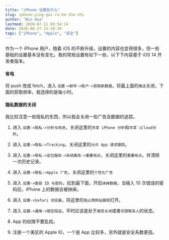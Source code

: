 ```yaml
---
title: "iPhone 设置些什么"
slug: iphone-ying-gai-ru-he-she-zhi
author: "Bin Hua"
lastmod: 2020-07-11 03:54:14
date: 2020-06-27 15:10:39
tags: ["iPhone", "Apple", "安全"]
---
```


作为一个 iPhone 用户，随着 iOS 的不断升级，设置的内容也变得很多，但一些基础的设置基本没有变化。我的常规设置有如下一些，以下下内容基于 iOS 14 开发者版本。

#### 省电

将 push 改成 fetch，进入 `设置->邮件->账户->获取新数据`，将最上面的`推送`关闭，下面的获取频率，我选择的是每小时。
    
#### 隐私数据的关闭

我比较注意一些隐私的东西，所以我会关闭一些广告及数据的追踪。

1. 进入 `设置->隐私->分析与改进`，关闭这里的`共享 iPhone 分析`和`共享 iCloud分析`。

2. 进入 `设置->隐私->Tracking`，关闭这里的`允许 App 请求跟踪`。

3. 进入 `设置->隐私->定位服务->系统服务->重要地点`，关闭这里的`重要地点`，并清除一次历史记录。

4. 进入 `设置->隐私->Apple 广告`，关闭这里的`个性化广告`

5. 进入 `设置->面容 ID 与密码`，拉到最下面，开启`抹掉数据`，当输入 10 次错误的密码后，iPhone 上的数据会被抹掉。

6. 进入 `设置->Safari 浏览器`，将这里的`阻止跨网站跟踪`打开。

7. 进入 `设置->通用->隔空投送`，平时应该是处于`接受关闭`或者`仅限联系人`的状态。

8. App 的权限不要乱给。

9. 注册一个美区的 Apple ID，一个是 App 比较多，另外就是安全系数更高。
    